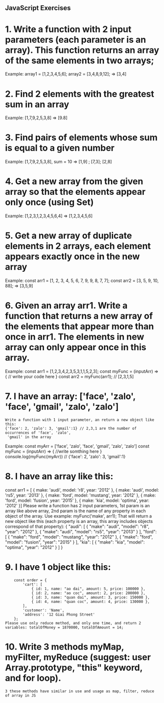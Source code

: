 ## JavaScript Exercises

# 1. Write a function with 2 input parameters (each parameter is an array). This function returns an array of the same elements in two arrays;

Example: 	array1 = [1,2,3,4,5,6];
			array2 = [3,4,8,9,12];
			=> [3,4]

# 2. Find 2 elements with the greatest sum in an array
Example: [1,7,9,2,5,3,8] => [9.8]

# 3. Find pairs of elements whose sum is equal to a given number
Example: [1,7,9,2,5,3,8], sum = 10 => [1,9] ; [7,3]; [2,8]

# 4. Get a new array from the given array so that the elements appear only once (using Set)
Example: [1,2,3,1,2,3,4,5,6,4] => [1,2,3,4,5,6]

# 5. Get a new array of duplicate elements in 2 arrays, each element appears exactly once in the new array
Example: 	const arr1 = [1, 2, 3, 4, 5, 6, 7, 9, 9, 8, 7, 7];
			const arr2 = [3, 5, 9, 10, 88];
			=> [3,5,9]

# 6. Given an array arr1. Write a function that returns a new array of the elements that appear more than once in arr1. The elements in new array can only appear once in this array.
Example: 	const arr1 = [1,2,3,4,2,3,5,3,1,1,5,2,3];
		const myFunc = (inputArr) => {
			// write your code here
		}
		const arr2 = myFunc(arr1); // [2,3,1,5]
			
# 7. 	I have an array: ['face', 'zalo', 'face', 'gmail', 'zalo', 'zalo']
	Write a function with 1 input parameter, an return a new object like this:
	{'face': 2, 'zalo': 3, 'gmail':1} // 2,3,1 are the number of occurrences of 'face', 'zalo',
	 'gmail' in the array

Example: 		const myArr = ['face', 'zalo', 'face', 'gmail', 'zalo', 'zalo']
			const myFunc = (inputArr) => {
				//write somthing here
			}
			console.log(myFunc(myArr)) // {'face': 2, 'zalo': 3, 'gmail':1}

# 8. 	I have an array like this: 
const arr1 = [
    { make: 'audi', model: 'r8', year: '2012' }, 
    { make: 'audi', model: 'rs5', year: '2013' }, 
    { make: 'ford', model: 'mustang', year: '2012' }, 
    { make: 'ford', model: 'fusion', year: '2015' }, 
    { make: 'kia', model: 'optima', year: '2012' }]
	Please write a function has 2 input parameters, 1st param is an array like above array, 2nd param is the name of any property in each object of the array.
	Use example: myFunc('make', arr1);
	That will return a new object like this (each property is an array, this array includes objects correspond of that property):
	{
		"audi": [
			{
			"make": "audi",
			"model": "r8",
			"year": "2012"
			},
			{
			  "make": "audi",
			  "model": "rs5",
			  "year": "2013"
			}
		], 
		"ford": [
			{
			  "make": "ford",
			  "model": "mustang",
			  "year": "2012"
			},
			{
			  "make": "ford",
			  "model": "fusion",
			  "year": "2015"
			}
		],
		"kia": [
			{
			  "make": "kia",
			  "model": "optima",
			  "year": "2012"
			}
		]
	}

# 9. I have 1 object like this: 
		const order = {
			'cart': [
				{ id: 1, name: "ao dai", amount: 5, price: 100000 },
				{ id: 2, name: "ao coc", amount: 2, price: 200000 },
				{ id: 3, name: "quan dai", amount: 3, price: 150000 },
				{ id: 4, name: "quan coc", amount: 4, price: 130000 },
			],
			'customer': 'Name',
			'address': '12 Giai Phong Street'
		};
	Please use only reduce method, and only one time, and return 2 variables: totalOfMoney = 1870000, totalOfAmount = 14;
	
# 10. Write 3 methods myMap, myFilter, myReduce (suggest: user Array.prototype, "this" keyword, and for loop).
	3 these methods have similar in use and usage as map, filter, reduce of array in JS 
